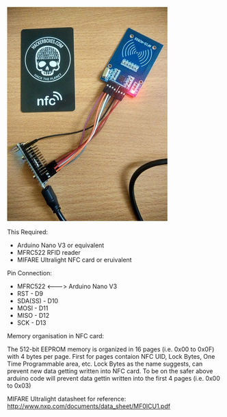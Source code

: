 <img src="https://github.com/AnandVetcha/HackerBox/blob/master/Box14/Pictures/NFC_write.jpg" alt="NFC write">

This Required:
- Arduino Nano V3 or equivalent
- MFRC522 RFID reader
- MIFARE Ultralight NFC card or eruivalent

Pin Connection:
 * MFRC522 <---> Arduino Nano V3
 *  RST      - D9
 *  SDA(SS)  - D10
 *  MOSI     - D11
 *  MISO     - D12
 *  SCK      - D13
 
Memory organisation in NFC card:

The 512-bit EEPROM memory is organized in 16 pages (i.e. 0x00 to 0x0F) with 4 bytes per page. First for pages contaion NFC UID,
Lock Bytes, One Time Programmable area, etc. Lock Bytes as the name suggests, can prevent new data getting written into NFC card. 
To be on the safer above arduino code will prevent data gettin written into the first 4 pages (i.e. 0x00 to 0x03)
 
MIFARE Ultralight datasheet for reference:
http://www.nxp.com/documents/data_sheet/MF0ICU1.pdf
